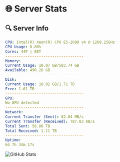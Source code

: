 # 🌐 Server Stats
## 🔍 Server Info
```yaml
CPU: Intel(R) Xeon(R) CPU E5-2699 v4 @ 1269.25GHz
CPU Usage: 0.80%
Cores: 44P | 88T
-----------------------------------
Memory:
Current Usage: 10.07 GB/503.74 GB
Available: 490.28 GB
-----------------------------------
Disk:
Current Usage: 18.02 GB/1.71 TB
Free: 1.61 TB
-----------------------------------
GPU:
No GPU detected
-----------------------------------
Network:
Current Transfer (Sent): 82.84 MB/s
Current Transfer (Received): 787.03 KB/s
Total Sent: 58.86 TB
Total Received: 1.11 TB
-----------------------------------
Uptime:
6d 7h 34m 17s
```
![GitHub Stats](https://img.shields.io/badge/Updated-2025-02-14_06:17:35-blue)